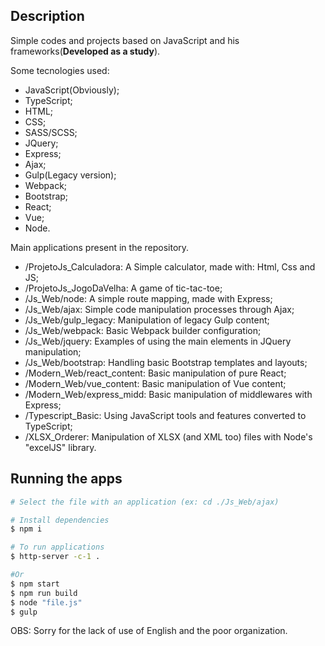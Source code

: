 ## Description

Simple codes and projects based on JavaScript and his frameworks(**Developed as a study**).

Some tecnologies used:

* JavaScript(Obviously);
* TypeScript;
* HTML;
* CSS;
* SASS/SCSS;
* JQuery;
* Express;
* Ajax;
* Gulp(Legacy version);
* Webpack;
* Bootstrap;
* React;
* Vue;
* Node.

Main applications present in the repository.

* /ProjetoJs_Calculadora: A Simple calculator, made with: Html, Css and JS;
* /ProjetoJs_JogoDaVelha: A game of tic-tac-toe;
* /Js_Web/node: A simple route mapping, made with Express;
* /Js_Web/ajax: Simple code manipulation processes through Ajax;
* /Js_Web/gulp_legacy: Manipulation of legacy Gulp content;
* /Js_Web/webpack: Basic Webpack builder configuration;
* /Js_Web/jquery: Examples of using the main elements in JQuery manipulation;
* /Js_Web/bootstrap: Handling basic Bootstrap templates and layouts;
* /Modern_Web/react_content: Basic manipulation of pure React;
* /Modern_Web/vue_content: Basic manipulation of Vue content;
* /Modern_Web/express_midd: Basic manipulation of middlewares with Express;
* /Typescript_Basic: Using JavaScript tools and features converted to TypeScript;
* /XLSX_Orderer: Manipulation of XLSX (and XML too) files with Node's "excelJS" library.

## Running the apps

```bash
# Select the file with an application (ex: cd ./Js_Web/ajax)

# Install dependencies
$ npm i

# To run applications
$ http-server -c-1 .

#Or
$ npm start
$ npm run build
$ node "file.js"
$ gulp
```

OBS: Sorry for the lack of use of English and the poor organization.

